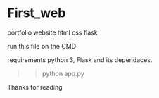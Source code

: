 # First_web
portfolio website html css flask

run this file on the CMD

requirements python 3, Flask and its dependaces.

>>python app.py


Thanks for reading 


